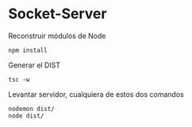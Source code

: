 # Socket-Server
Reconstruir módulos de Node
```
npm install
```
Generar el DIST
```
tsc -w
```
Levantar servidor, cualquiera de estos dos comandos
```
nodemon dist/
node dist/
```